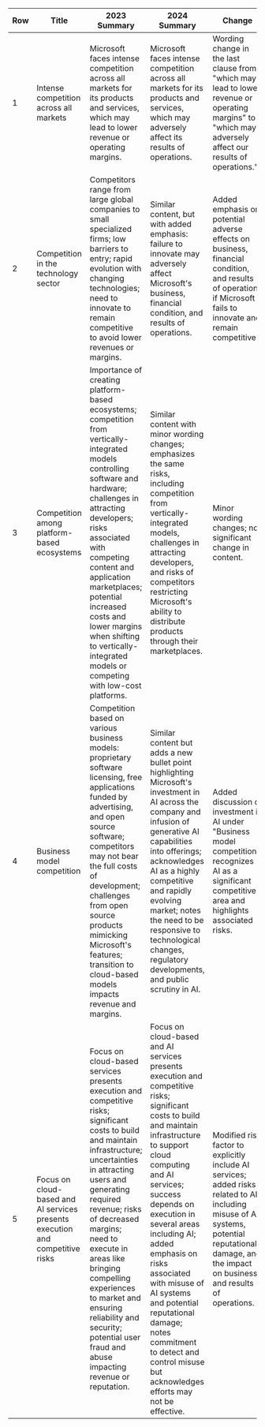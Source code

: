 | Row | Title                                                   | 2023 Summary                                                                                                                                                                                                                                                                                                                                                                                    | 2024 Summary                                                                                                                                                                                                                                                                                                                                                                                       | Change                                                                                                                                                                                                               |
|-----|---------------------------------------------------------|---------------------------------------------------------------------------------------------------------------------------------------------------------------------------------------------------------------------------------------------------------------------------------------------------------------------------------------------------------------------------------------------------|----------------------------------------------------------------------------------------------------------------------------------------------------------------------------------------------------------------------------------------------------------------------------------------------------------------------------------------------------------------------------------------------------|---------------------------------------------------------------------------------------------------------------------------------------------------------------------------------------------------------------------|
| 1   | Intense competition across all markets                  | Microsoft faces intense competition across all markets for its products and services, which may lead to lower revenue or operating margins.                                                                                                                                                                                                                                                      | Microsoft faces intense competition across all markets for its products and services, which may adversely affect its results of operations.                                                                                                                                                                                                                                                         | Wording change in the last clause from "which may lead to lower revenue or operating margins" to "which may adversely affect our results of operations."                                                           |
| 2   | Competition in the technology sector                    | Competitors range from large global companies to small specialized firms; low barriers to entry; rapid evolution with changing technologies; need to innovate to remain competitive to avoid lower revenues or margins.                                                                                                                                                                           | Similar content, but with added emphasis: failure to innovate may adversely affect Microsoft's business, financial condition, and results of operations.                                                                                                                                                                                                                                            | Added emphasis on potential adverse effects on business, financial condition, and results of operations if Microsoft fails to innovate and remain competitive.                                                      |
| 3   | Competition among platform-based ecosystems             | Importance of creating platform-based ecosystems; competition from vertically-integrated models controlling software and hardware; challenges in attracting developers; risks associated with competing content and application marketplaces; potential increased costs and lower margins when shifting to vertically-integrated models or competing with low-cost platforms.                             | Similar content with minor wording changes; emphasizes the same risks, including competition from vertically-integrated models, challenges in attracting developers, and risks of competitors restricting Microsoft's ability to distribute products through their marketplaces.                                                                                                                   | Minor wording changes; no significant change in content.                                                                                                                     |
| 4   | Business model competition                              | Competition based on various business models: proprietary software licensing, free applications funded by advertising, and open source software; competitors may not bear the full costs of development; challenges from open source products mimicking Microsoft's features; transition to cloud-based models impacts revenue and margins.                                                         | Similar content but adds a new bullet point highlighting Microsoft's investment in AI across the company and infusion of generative AI capabilities into offerings; acknowledges AI as a highly competitive and rapidly evolving market; notes the need to be responsive to technological changes, regulatory developments, and public scrutiny in AI.                                              | Added discussion of investment in AI under "Business model competition"; recognizes AI as a significant competitive area and highlights associated risks.                                                          |
| 5   | Focus on cloud-based and AI services presents execution and competitive risks | Focus on cloud-based services presents execution and competitive risks; significant costs to build and maintain infrastructure; uncertainties in attracting users and generating required revenue; risks of decreased margins; need to execute in areas like bringing compelling experiences to market and ensuring reliability and security; potential user fraud and abuse impacting revenue or reputation. | Focus on cloud-based and AI services presents execution and competitive risks; significant costs to build and maintain infrastructure to support cloud computing and AI services; success depends on execution in several areas including AI; added emphasis on risks associated with misuse of AI systems and potential reputational damage; notes commitment to detect and control misuse but acknowledges efforts may not be effective. | Modified risk factor to explicitly include AI services; added risks related to AI, including misuse of AI systems, potential reputational damage, and the impact on business and results of operations.